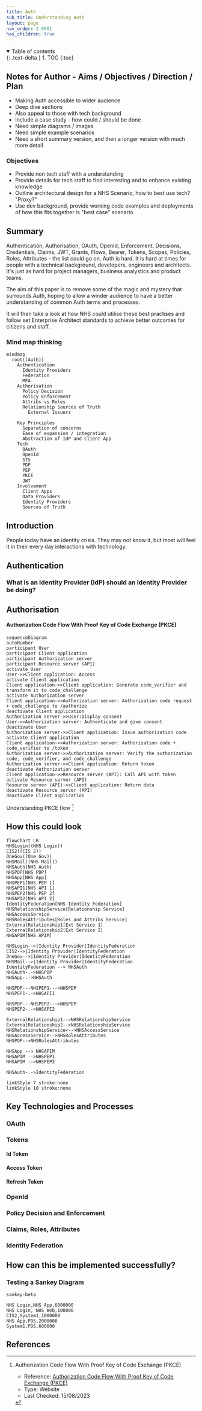 ```yaml
---
title: Auth
sub_title: Understanding Auth
layout: page
nav_order: 2.0001
has_children: true
---
```


<details open markdown="block">
  <summary>
    Table of contents
  </summary>
  {: .text-delta }
1. TOC
{:toc}
</details>


## Notes for Author - Aims / Objectives / Direction / Plan

- Making Auth accessible to wider audience
- Deep dive sections 
- Also appeal to those with tech background
- Include a case study - how could / should be done
- Need simple diagrams / images
- Need simple example scenarios
- Need a short summary version, and then a longer version with much more detail

### Objectives

- Provide non tech staff with a understanding 
- Provide details for tech staff to find interesting and to enhance existing knowledge
- Outline architectural design for a NHS Scenario, how to best use tech? "Proxy?"
- Use dev background, provide working code examples and deployments of how this fits together is "best case" scenario

## Summary

Authentication, Authorisation, OAuth, OpenId, Enforcement, Decisions, Credentials, Claims, JWT, Grants, Flows, Bearer, Tokens, Scopes, Policies, Roles, Attributes - the list could go on. Auth is hard. It is hard at times for people with a technical background, developers, engineers and architects. It's just as hard for project managers, business analystics and product teams. 

The aim of this paper is to remove some of the magic and mystery that surrounds Auth, hoping to allow a winder audience to have a better understanding of common Auth terms and processes.

It will then take a look at how NHS could utilise these best practises and follow set Enterprise Architect standards to achieve better outcomes for citizens and staff.

### Mind map thinking

```mermaid
mindmap
  root((Auth))
    Authentication
      Identity Providers
      Federation
      MFA
    Authorisation
      Policy Decision
      Policy Enforcement
      Attribs vs Roles
      Relationship Sources of Truth
        External Issuers
      
    Key Principles
      Separation of concerns
      Ease of expansion / integration
      Abstraction of IdP and Client App
    Tech
      OAuth
      OpenId
      STS 
      PDP
      PEP
      PKCE
      JWT
    Involvement
      Client Apps
      Data Providers
      Identity Providers
      Sources of Truth

```

## Introduction

People today have an identity crisis. They may not know it, but most will feel it in their every day interactions with technology. 



## Authentication

### What is an Identity Provider (IdP) should an Identity Provider be doing?


## Authorisation

#### Authorization Code Flow With Proof Key of Code Exchange (PKCE)
```mermaid
sequenceDiagram
autoNumber
participant User
participant Client application
participant Authorization server
participant Resource server (API)
activate User
User->>Client application: Access
activate Client application
Client application->>Client application: Generate code_verifier and transform it to code_challenge
activate Authorization server
Client application->>Authorization server: Authorization code request + code_challenge to /authorize
deactivate Client application
Authorization server->>User:Display consent
User->>Authorization server: Authenticate and give consent
deactivate User
Authorization server->>Client application: Issue authorization code
activate Client application
Client application->>Authorization server: Authorization code + code_verifier to /token
Authorization server->>Authorization server: Verify the authorization code, code_verifier, and code_challenge
Authorization server->>Client application: Return token
deactivate Authorization server
Client application->>Resource server (API): Call API with token
activate Resource server (API)
Resource server (API)->>Client application: Return data
deactivate Resource server (API)
deactivate Client application
```

Understanding PKCE flow [^auth-flow-pkce]

## How this could look

```mermaid
flowchart LR
NHSLogin((NHS Login))
CIS2((CIS 2))
OneGov((One Gov))
NHSMail((NHS Mail))
NHSAuth[NHS Auth]
NHSPDP[NHS PDP]
NHSApp[NHS App]
NHSPEP1[NHS PEP 1]
NHSAPI1[NHS API 1]
NHSPEP2[NHS PEP 2]
NHSAPI2[NHS API 2]
IdentityFederation[NHS Identity Federation]
NHSRelationshipService[Relationship Service]
NHSAccessService
NHSRolesAttributes[Roles and Attribs Service]
ExternalRelationship1[Ext Service 1]
ExternalRelationship2[Ext Service 2]
NHSAPIM[NHS APIM]

NHSLogin-->|Identity Provider|IdentityFederation
CIS2-->|Identity Provider|IdentityFederation
OneGov-->|Identity Provider|IdentityFederation
NHSMail-->|Identity Provider|IdentityFederation
IdentityFederation --> NHSAuth
NHSAuth-.->NHSPDP
NHSApp-.->NHSAuth

NHSPDP---NHSPEP1--->NHSPDP
NHSPEP1-.->NHSAPI1

NHSPDP---NHSPEP2--->NHSPDP
NHSPEP2-.->NHSAPI2

ExternalRelationship1-->NHSRelationshipService
ExternalRelationship2-->NHSRelationshipService
NHSRelationshipService<-->NHSAccessService
NHSAccessService-->NHSRolesAttributes
NHSPDP-->NHSRolesAttributes

NHSApp --> NHSAPIM
NHSAPIM -->NHSPEP1
NHSAPIM -->NHSPEP2

NHSAuth-.->IdentityFederation

linkStyle 7 stroke:none
linkStyle 10 stroke:none

```






## Key Technologies and Processes

### OAuth

### Tokens

#### Id Token

#### Access Token

#### Refresh Token

### OpenId

### Policy Decision and Enforcement

### Claims, Roles, Attributes

### Identity Federation





## How can this be implemented successfully?


### Testing a Sankey Diagram


```mermaid
sankey-beta

NHS Login,NHS App,6000000
NHS Login, NHS Web,100000
CIS2,System1,1000000
NHS App,PDS,2000000
System1,PDS,600000
```

## References

[^auth-flow-pkce]:Authorization Code Flow With Proof Key of Code Exchange (PKCE)

    - Reference: [Authorization Code Flow With Proof Key of Code Exchange (PKCE)][auth-flow-pkce-url]
    - Type: Website
    - Last Checked: 15/08/2023


[auth-flow-pkce-url]:https://cloudentity.com/developers/basics/oauth-grant-types/authorization-code-with-pkce/ "Authorization Code Flow With Proof Key of Code Exchange (PKCE)"